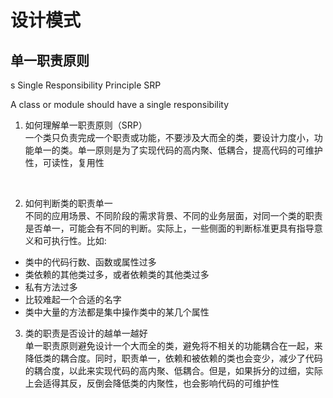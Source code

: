 # 设计模式

## 单一职责原则

s Single Responsibility Principle SRP

A class or module should have a single responsibility

1. 如何理解单一职责原则（SRP）</br>
一个类只负责完成一个职责或功能，不要涉及大而全的类，要设计力度小，功能单一的类。单一原则是为了实现代码的高内聚、低耦合，提高代码的可维护性，可读性，复用性
</br>

2. 如何判断类的职责单一</br>
不同的应用场景、不同阶段的需求背景、不同的业务层面，对同一个类的职责是否单一，可能会有不同的判断。实际上，一些侧面的判断标准更具有指导意义和可执行性。比如:
* 类中的代码行数、函数或属性过多
* 类依赖的其他类过多，或者依赖类的其他类过多
* 私有方法过多
* 比较难起一个合适的名字
* 类中大量的方法都是集中操作类中的某几个属性

3. 类的职责是否设计的越单一越好</br>
单一职责原则避免设计一个大而全的类，避免将不相关的功能耦合在一起，来降低类的耦合度。同时，职责单一，依赖和被依赖的类也会变少，减少了代码的耦合度，以此来实现代码的高内聚、低耦合。但是，如果拆分的过细，实际上会适得其反，反倒会降低类的内聚性，也会影响代码的可维护性
